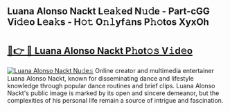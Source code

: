 ## Luana Alonso Nackt L𝚎a𝚔ed N𝚞𝚍e - Part-cGG Vi𝚍𝚎o L𝚎a𝚔s - H𝚘𝚝 O𝚗𝚕yf𝚊ns P𝚑𝚘tos XyxOh

# <h2><a href="http://kf2oaoz.oniu.top/?m=Luana+Alonso+Nackt">🔗👉 🔴 Luana Alonso Nackt P𝚑ot𝚘𝚜 V𝚒d𝚎o</a></h2>

[![Luana Alonso Nackt Nu𝚍e𝚜](https://i.imgur.com/0qMVB7G.gif)](http://kf2oaoz.oniu.top/?m=Luana+Alonso+Nackt)
Online creator and multimedia entertainer Luana Alonso Nackt, known for disseminating dance and lifestyle knowledge through popular dance routines and brief clips. Luana Alonso Nackt's public image is marked by its open and sincere demeanor, but the complexities of his personal life remain a source of intrigue and fascination.  
